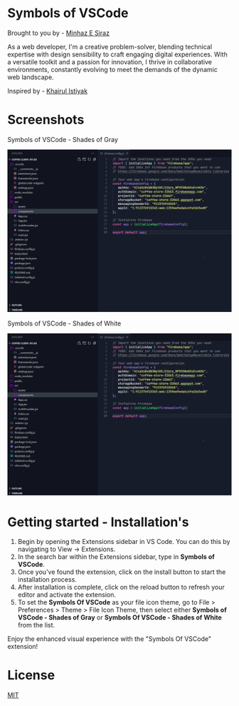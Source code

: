 # Symbols of VSCode

Brought to you by - [Minhaz E Siraz](https://minhazesiraz.com)

As a web developer, I'm a creative problem-solver, blending technical expertise with design sensibility to craft engaging digital experiences. With a versatile toolkit and a passion for innovation, I thrive in collaborative environments, constantly evolving to meet the demands of the dynamic web landscape.

Inspired by - [Khairul Istiyak](https://github.com/khairulistiyak)

# Screenshots

Symbols of VSCode - Shades of Gray

![alt text](/screenshots/shadesofgray.png)

Symbols of VSCode - Shades of White

![alt text](/screenshots/shadesofwhite.png)

# Getting started - Installation's

1. Begin by opening the Extensions sidebar in VS Code. You can do this by navigating to View → Extensions.
2. In the search bar within the Extensions sidebar, type in **Symbols of VSCode**.
3. Once you've found the extension, click on the install button to start the installation process.
4. After installation is complete, click on the reload button to refresh your editor and activate the extension.
5. To set the **Symbols Of VSCode** as your file icon theme, go to File > Preferences > Theme > File Icon Theme, then select either **Symbols of VSCode - Shades of Gray** or **Symbols Of VSCode - Shades of White** from the list.

Enjoy the enhanced visual experience with the "Symbols Of VSCode" extension!

# License

[MIT](https://github.com/minhazesiraz/Symbols-Of-VSCode)